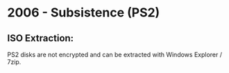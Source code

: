 # 2006 - Subsistence (PS2)

## ISO Extraction:
PS2 disks are not encrypted and can be extracted with Windows Explorer / 7zip.

